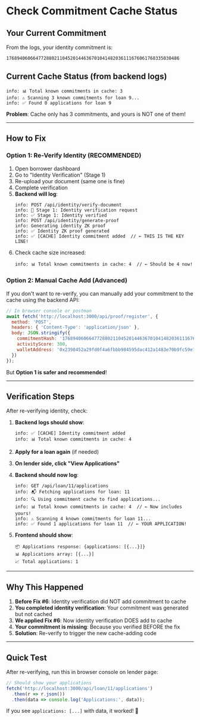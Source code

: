 # Check Commitment Cache Status

## Your Current Commitment

From the logs, your identity commitment is:
```
17689406066477288021104520144636701041482036111676061768335030486
```

## Current Cache Status (from backend logs)

```
info: 📊 Total known commitments in cache: 3
info: ⚠️ Scanning 3 known commitments for loan 9...
info: ✅ Found 0 applications for loan 9
```

**Problem**: Cache only has 3 commitments, and yours is NOT one of them!

---

## How to Fix

### Option 1: Re-Verify Identity (RECOMMENDED)

1. Open borrower dashboard
2. Go to "Identity Verification" (Stage 1)
3. Re-upload your document (same one is fine)
4. Complete verification
5. **Backend will log**:
   ```
   info: POST /api/identity/verify-document
   info: 🔐 Stage 1: Identity verification request
   info: ✅ Stage 1: Identity verified
   info: POST /api/identity/generate-proof
   info: Generating identity ZK proof
   info: ✅ Identity ZK proof generated
   info: ✅ [CACHE] Identity commitment added  // ← THIS IS THE KEY LINE!
   ```
6. Check cache size increased:
   ```
   info: 📊 Total known commitments in cache: 4  // ← Should be 4 now!
   ```

### Option 2: Manual Cache Add (Advanced)

If you don't want to re-verify, you can manually add your commitment to the cache using the backend API:

```javascript
// In browser console or postman
await fetch('http://localhost:3000/api/proof/register', {
  method: 'POST',
  headers: { 'Content-Type': 'application/json' },
  body: JSON.stringify({
    commitmentHash: '17689406066477288021104520144636701041482036111676061768335030486',
    activityScore: 300,
    walletAddress: '0x2398452a29fd0f4a6fbbb984595dac412a1483e70b9fc59e16ba59b80330c24'
  })
});
```

But **Option 1 is safer and recommended**!

---

## Verification Steps

After re-verifying identity, check:

1. **Backend logs should show**:
   ```
   info: ✅ [CACHE] Identity commitment added
   info: 📊 Total known commitments in cache: 4
   ```

2. **Apply for a loan again** (if needed)

3. **On lender side, click "View Applications"**

4. **Backend should now log**:
   ```
   info: GET /api/loan/11/applications
   info: 📬 Fetching applications for loan: 11
   info: 🔍 Using commitment cache to find applications...
   info: 📊 Total known commitments in cache: 4  // ← Now includes yours!
   info: ⚠️ Scanning 4 known commitments for loan 11...
   info: ✅ Found 1 applications for loan 11  // ← YOUR APPLICATION!
   ```

5. **Frontend should show**:
   ```
   📦 Applications response: {applications: [{...}]}
   📊 Applications array: [{...}]
   📈 Total applications: 1
   ```

---

## Why This Happened

1. **Before Fix #6**: Identity verification did NOT add commitment to cache
2. **You completed identity verification**: Your commitment was generated but not cached
3. **We applied Fix #6**: Now identity verification DOES add to cache
4. **Your commitment is missing**: Because you verified BEFORE the fix
5. **Solution**: Re-verify to trigger the new cache-adding code

---

## Quick Test

After re-verifying, run this in browser console on lender page:

```javascript
// Should show your applications
fetch('http://localhost:3000/api/loan/11/applications')
  .then(r => r.json())
  .then(data => console.log('Applications:', data));
```

If you see `applications: [...]` with data, it worked! 🎉
